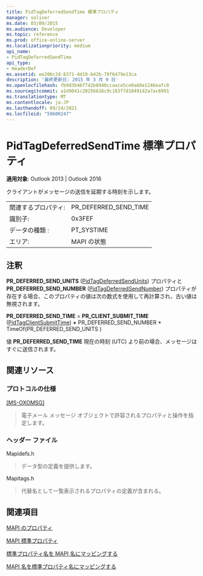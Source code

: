 ```yaml
---
title: PidTagDeferredSendTime 標準プロパティ
manager: soliver
ms.date: 03/09/2015
ms.audience: Developer
ms.topic: reference
ms.prod: office-online-server
ms.localizationpriority: medium
api_name:
- PidTagDeferredSendTime
api_type:
- HeaderDef
ms.assetid: ee206c2d-8371-4d19-b42b-78f6479e13ca
description: '最終更新日: 2015 年 3 月 9 日'
ms.openlocfilehash: fb9d3b46f742b8940ccaace5ce0a60e1246eafc8
ms.sourcegitcommit: a1d9041c20256616c9c183f7d1049142a7ac6991
ms.translationtype: MT
ms.contentlocale: ja-JP
ms.lasthandoff: 09/24/2021
ms.locfileid: "59600247"
---
```

# <a name="pidtagdeferredsendtime-canonical-property"></a>PidTagDeferredSendTime 標準プロパティ

  
  
**適用対象**: Outlook 2013 | Outlook 2016 
  
クライアントがメッセージの送信を延期する時刻を示します。
  
|||
|:-----|:-----|
|関連するプロパティ:  <br/> |PR_DEFERRED_SEND_TIME  <br/> |
|識別子:  <br/> |0x3FEF  <br/> |
|データの種類 :   <br/> |PT_SYSTIME  <br/> |
|エリア:  <br/> |MAPI の状態  <br/> |
   
## <a name="remarks"></a>注釈

**PR_DEFERRED_SEND_UNITS** ([PidTagDeferredSendUnits](pidtagdeferredsendunits-canonical-property.md)) プロパティと **PR_DEFERRED_SEND_NUMBER** ([PidTagDeferredSendNumber](pidtagdeferredsendnumber-canonical-property.md)) プロパティが存在する場合、このプロパティの値は次の数式を使用して再計算され、古い値は無視されます。
  
 **PR_DEFERRED_SEND_TIME**  = **PR_CLIENT_SUBMIT_TIME** ([PidTagClientSubmitTime](pidtagclientsubmittime-canonical-property.md)) **+** PR_DEFERRED_SEND_NUMBER * TimeOf(PR_DEFERRED_SEND_UNITS )
  
値 **PR_DEFERRED_SEND_TIME** 現在の時刻 (UTC) より前の場合、メッセージはすぐに送信されます。 
  
## <a name="related-resources"></a>関連リソース

### <a name="protocol-specifications"></a>プロトコルの仕様

[[MS-OXOMSG]](https://msdn.microsoft.com/library/daa9120f-f325-4afb-a738-28f91049ab3c%28Office.15%29.aspx)
  
> 電子メール メッセージ オブジェクトで許容されるプロパティと操作を指定します。
    
### <a name="header-files"></a>ヘッダー ファイル

Mapidefs.h
  
> データ型の定義を提供します。
    
Mapitags.h
  
> 代替名として一覧表示されるプロパティの定義が含まれる。
    
## <a name="see-also"></a>関連項目



[MAPI のプロパティ](mapi-properties.md)
  
[MAPI 標準プロパティ](mapi-canonical-properties.md)
  
[標準プロパティ名を MAPI 名にマッピングする](mapping-canonical-property-names-to-mapi-names.md)
  
[MAPI 名を標準プロパティ名にマッピングする](mapping-mapi-names-to-canonical-property-names.md)

